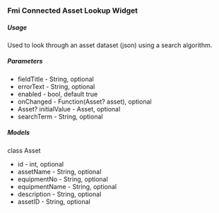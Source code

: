 ### Fmi Connected Asset Lookup Widget 

##### Usage

Used to look through an asset dataset (json) using a search algorithm.

##### Parameters

* fieldTitle - String, optional
* errorText - String, optional
* enabled - bool, default true
* onChanged - Function(Asset? asset), optional
* Asset? initialValue - Asset, optional
* searchTerm - String, optional

##### Models

class Asset 
* id - int, optional
* assetName - String, optional
* equipmentNo - String, optional
* equipmentName - String, optional
* description - String, optional
* assetID - String, optional

`  `